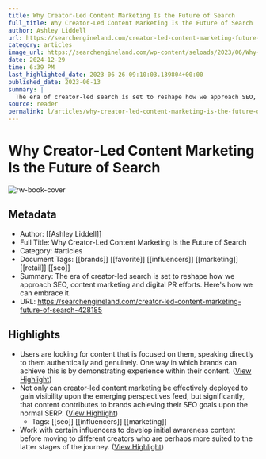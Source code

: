 ```yaml
---
title: Why Creator-Led Content Marketing Is the Future of Search
full_title: Why Creator-Led Content Marketing Is the Future of Search
author: Ashley Liddell
url: https://searchengineland.com/creator-led-content-marketing-future-of-search-428185
category: articles
image_url: https://searchengineland.com/wp-content/seloads/2023/06/Why-creator-led-content-marketing-is-the-future-of-search-800x450.png
date: 2024-12-29
time: 6:39 PM
last_highlighted_date: 2023-06-26 09:10:03.139804+00:00
published_date: 2023-06-13
summary: |
  The era of creator-led search is set to reshape how we approach SEO, content marketing and digital PR efforts. Here's how we can embrace it.
source: reader
permalink: l/articles/why-creator-led-content-marketing-is-the-future-of-search
---
```

# Why Creator-Led Content Marketing Is the Future of Search

![rw-book-cover](https://searchengineland.com/wp-content/seloads/2023/06/Why-creator-led-content-marketing-is-the-future-of-search-800x450.png)

## Metadata
- Author: [[Ashley Liddell]]
- Full Title: Why Creator-Led Content Marketing Is the Future of Search
- Category: #articles
- Document Tags: [[brands]] [[favorite]] [[influencers]] [[marketing]] [[retail]] [[seo]] 
- Summary: The era of creator-led search is set to reshape how we approach SEO, content marketing and digital PR efforts. Here's how we can embrace it.
- URL: https://searchengineland.com/creator-led-content-marketing-future-of-search-428185

## Highlights
- Users are looking for content that is focused on them, speaking directly to them authentically and genuinely. One way in which brands can achieve this is by demonstrating experience within their content. ([View Highlight](https://read.readwise.io/read/01h3vfbj3g012w4gt9y5f4h8n0))
- Not only can creator-led content marketing be effectively deployed to gain visibility upon the emerging perspectives feed, but significantly, that content contributes to brands achieving their SEO goals upon the normal SERP. ([View Highlight](https://read.readwise.io/read/01h3vfc7w8zf8q2sa74fav5wtk))
    - Tags: [[seo]] [[influencers]] [[marketing]] 
- Work with certain influencers to develop initial awareness content before moving to different creators who are perhaps more suited to the latter stages of the journey. ([View Highlight](https://read.readwise.io/read/01h3vfen7h37bqfgdfyra8dcjx))


